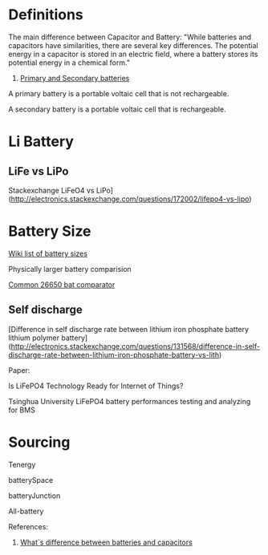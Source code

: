 # Definitions

The main difference between Capacitor and Battery:
"While batteries and capacitors have similarities, there are several key differences. 
The potential energy in a capacitor is stored in an electric field, where a battery stores its potential energy in a chemical form."

1. [Primary and Secondary batteries](https://www.chem.wisc.edu/deptfiles/genchem/netorial/rottosen/tutorial/modules/electrochemistry/06battery/18_61.htm)

  A primary battery is a portable voltaic cell that is not rechargeable.

  A secondary battery is a portable voltaic cell that is rechargeable.


# Li Battery

## LiFe vs LiPo

Stackexchange LiFeO4 vs LiPo](http://electronics.stackexchange.com/questions/172002/lifepo4-vs-lipo)

# Battery Size

[Wiki list of battery sizes](https://en.wikipedia.org/wiki/List_of_battery_sizes)

Physically larger battery comparision

[Common 26650 bat comparator](http://lygte-info.dk/review/batteries2012/Common26650comparator.php)

## Self discharge

[Difference in self discharge rate between lithium iron phosphate battery lithium polymer battery]
(http://electronics.stackexchange.com/questions/131568/difference-in-self-discharge-rate-between-lithium-iron-phosphate-battery-vs-lith)

Paper:

Is LiFePO4 Technology Ready for Internet of Things?

Tsinghua University
LiFePO4 battery performances testing and analyzing for BMS

# Sourcing
Tenergy

batterySpace

batteryJunction

All-battery

References:
1. [What`s difference between batteries and capacitors](http://machinedesign.com/batteriespower-supplies/what-s-difference-between-batteries-and-capacitors)
